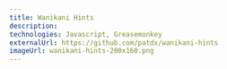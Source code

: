 ```yaml
---
title: Wanikani Hints
description: 
technologies: Javascript, Greasemonkey
externalUrl: https://github.com/patdx/wanikani-hints
imageUrl: wanikani-hints-200x160.png
---
```


